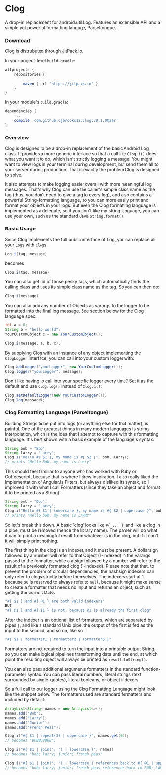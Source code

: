 # Clog

A drop-in replacement for android.util.Log. Features an extensible API and a simple yet powerful formatting languge, Parseltongue.

### Download
Clog is distrubuted through JitPack.io.

In your project-level `build.gradle`:

```groovy
allprojects {
    repositories {
        ...
        maven { url "https://jitpack.io" }
    }
}
```

In your module's `build.gradle`:
```groovy
dependencies {
    ...
    compile 'com.github.cjbrooks12:Clog:v0.1.0@aar'
}
```


### Overview
Clog is designed to be a drop-in replacement of the basic Android Log class. It provides a more generic interface so that a call like `Clog.i()` does what you want it to do, which isn't strictly logging a message. You might want to view logs in your terminal during development, but send them all to your server during production. That is exactly the problem Clog is designed to solve.

It also attempts to make logging easier overall with more meaningful log messages. That's why Clog can use the caller's simple class name as the tag (thus, you don't need to give a tag to every log), and also contains a powerful String-formatting language, so you can more easily print and format your objects in your logs. But even the Clog formatting language is implemented as a delegate, so if you don't like my string language, you can use your own, such as the standard Java `String.format()`.

### Basic Usage
Since Clog implements the full public interface of Log, you can replace all your `Log`s with `Clog`s.

```Java
Log.i(tag, message)
```
becomes
```Java
Clog.i(tag, message)
```

You can also get rid of those pesky tags, which automatically finds the calling class and uses its simple class name as the tag. So you can then do:

```Java
Clog.i(message)
```

You can also add any number of Objects as varargs to the logger to be formatted into the final log message. See section below for the Clog language spec.

```Java
int a = 0;
String b = "hello world";
YourCustomObject c = new YourCustomObject();

Clog.i(message, a, b, c);
```

By supplying Clog with an instance of any object implementing the `ClogLogger` interface, you can call into your custom logger with:

```Java
Clog.addLogger("yourLogger", new YourCustomLogger());
Clog.logger("yourLogger", message);

```

Don't like having to call into your specific logger every time? Set it as the default and use `Clog.log()` instead of `Clog.i()`:

```Java
Clog.setDefaultLogger(new YourCustomLogger());
Clog.log(message);

```

### Clog Formatting Language (Parseltongue)
Building Strings to be put into logs (or anything else for that matter), is painful. One of the greatest things in many modern languages is string interpolation, which is the idea that I attempt to capture with this formatting language. It's best shown with a basic example of the language's syntax:

```Java
String bob = "Bob";
String larry = "Larry";
Clog.i("Hello #{ $1 }, my name is #{ $2 }", bob, larry);
// prints "Hello Bob, my name is Larry"
```

This should feel familiar to anyone who has worked with Ruby or Coffeescript, because that is where I drew inspiration. I also really liked the implementation of AngularJs Filters, but always disliked its syntax, so I improved it with what I call Formatters (since they take an object and format it to be printed as a String):

```Java
String bob = "Bob";
String larry = "Larry";
Clog.i("Hello #{ $1 | lowercase }, my name is #{ $2 | uppercase }", bob, larry);
// prints "Hello bob, my name is LARRY"
```

So let's break this down. A basic 'clog' looks like `#{ ... }`, and like a clog in a pipe, must be removed (hence the library name). The parser will do what it can to print a meaningful result from whatever is in the clog, but if it can't it will simply print nothing.

The first thing in the clog is an indexer, and it must be present. A dollarsign followed by a number will refer to that Object (1-indexed) in the varargs passed to the formatter, while a atsign followed by a number will refer to the result of a previously formatted clog (1-indexed). Please note that that, to prevent the problem of circular dependencies, the hashsign indexers can only refer to clogs strictly before themselves. The indexers start at 1 because `$0` is reserved to always refer to `null`, because it might make sense to create a formatter that needs no input and returns an object, such as getting the current Date.

```Java
"#{ $1 } and #{ @1 } are both valid indexers"
BUT
"#{ @1 } and #{ $1 } is not, because @1 is already the first clog"

```

After the indexer is an optional list of formatters, which are separated by pipes `|`, and like a standard Unix pipe, the output of the first is fed as the input to the second, and so on, like so:

```Java
"#{ $1 | formatter1 | formatter2 | formatter3 }"
```

Formatters are not required to turn the input into a printable output String, so you can make logical pipelines transforming data until the end, at which point the resulting object will always be printed as `result.toString()`.

You can also pass additional arguments formatters in the standard function-parameter syntax. You can pass literal numbers, literal strings (text surrounded by single-quotes), literal booleans, or object indexers.

So a full call to our logger using the Clog Formatting Language might look like the snippet below. The formatters used are standard formatters and included by default:

```Java
ArrayList<String> names = new ArrayList<>();
names.add("Bob");
names.add("Larry");
names.add("Junior");
names.add("French Peas");

Clog.i("#{ $1 | repeat(3) | uppercase }", names.get(0));
// becomes "BOBBOBBOB";

Clog.i("#{ $1 | join('; ') | lowercase }", names)
// becomes "bob; larry; junior; french peas"

Clog.i("#{ $1 | join('; ') | lowercase } references back to #{ @1 | uppercase }", names);
// becomes "bob; larry; junior; french peas references back to BOB; LARRY; JUNIOR; FRENCH PEAS"

```









